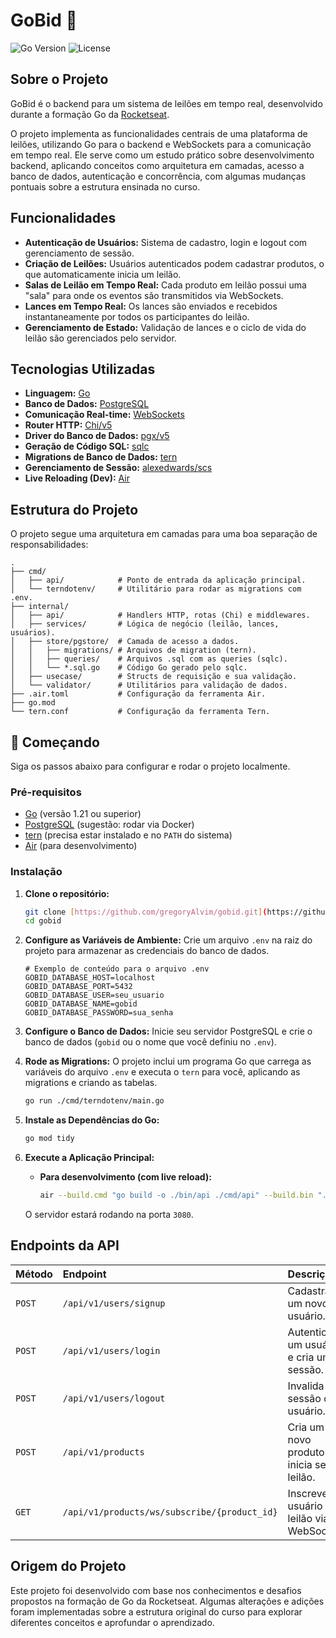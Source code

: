 # GoBid 🚀

![Go Version](https://img.shields.io/badge/go-1.21+-blue.svg)
![License](https://img.shields.io/badge/license-MIT-green.svg)

## Sobre o Projeto

GoBid é o backend para um sistema de leilões em tempo real, desenvolvido durante a formação Go da [Rocketseat](https://www.rocketseat.com.br/).

O projeto implementa as funcionalidades centrais de uma plataforma de leilões, utilizando Go para o backend e WebSockets para a comunicação em tempo real. Ele serve como um estudo prático sobre desenvolvimento backend, aplicando conceitos como arquitetura em camadas, acesso a banco de dados, autenticação e concorrência, com algumas mudanças pontuais sobre a estrutura ensinada no curso.

## Funcionalidades

* **Autenticação de Usuários:** Sistema de cadastro, login e logout com gerenciamento de sessão.
* **Criação de Leilões:** Usuários autenticados podem cadastrar produtos, o que automaticamente inicia um leilão.
* **Salas de Leilão em Tempo Real:** Cada produto em leilão possui uma "sala" para onde os eventos são transmitidos via WebSockets.
* **Lances em Tempo Real:** Os lances são enviados e recebidos instantaneamente por todos os participantes do leilão.
* **Gerenciamento de Estado:** Validação de lances e o ciclo de vida do leilão são gerenciados pelo servidor.

## Tecnologias Utilizadas

* **Linguagem:** [Go](https://golang.org/)
* **Banco de Dados:** [PostgreSQL](https://www.postgresql.org/)
* **Comunicação Real-time:** [WebSockets](https://github.com/gorilla/websocket)
* **Router HTTP:** [Chi/v5](https://github.com/go-chi/chi)
* **Driver do Banco de Dados:** [pgx/v5](https://github.com/jackc/pgx)
* **Geração de Código SQL:** [sqlc](https://github.com/sqlc-dev/sqlc)
* **Migrations de Banco de Dados:** [tern](https://github.com/jackc/tern)
* **Gerenciamento de Sessão:** [alexedwards/scs](https://github.com/alexedwards/scs)
* **Live Reloading (Dev):** [Air](https://github.com/cosmtrek/air)

## Estrutura do Projeto

O projeto segue uma arquitetura em camadas para uma boa separação de responsabilidades:

```text
.
├── cmd/
│   ├── api/            # Ponto de entrada da aplicação principal.
│   └── terndotenv/     # Utilitário para rodar as migrations com .env.
├── internal/
│   ├── api/            # Handlers HTTP, rotas (Chi) e middlewares.
│   ├── services/       # Lógica de negócio (leilão, lances, usuários).
│   ├── store/pgstore/  # Camada de acesso a dados.
│   │   ├── migrations/ # Arquivos de migration (tern).
│   │   ├── queries/    # Arquivos .sql com as queries (sqlc).
│   │   └── *.sql.go    # Código Go gerado pelo sqlc.
│   ├── usecase/        # Structs de requisição e sua validação.
│   └── validator/      # Utilitários para validação de dados.
├── .air.toml           # Configuração da ferramenta Air.
├── go.mod
└── tern.conf           # Configuração da ferramenta Tern.
```

## 🚀 Começando

Siga os passos abaixo para configurar e rodar o projeto localmente.

### Pré-requisitos

* [Go](https://go.dev/doc/install) (versão 1.21 ou superior)
* [PostgreSQL](https://www.postgresql.org/download/) (sugestão: rodar via Docker)
* [tern](https://github.com/jackc/tern?tab=readme-ov-file#installation) (precisa estar instalado e no `PATH` do sistema)
* [Air](https://github.com/cosmtrek/air#installation) (para desenvolvimento)

### Instalação

1.  **Clone o repositório:**
    ```bash
    git clone [https://github.com/gregoryAlvim/gobid.git](https://github.com/gregoryAlvim/gobid.git)
    cd gobid
    ```

2.  **Configure as Variáveis de Ambiente:**
    Crie um arquivo `.env` na raiz do projeto para armazenar as credenciais do banco de dados.
    ```env
    # Exemplo de conteúdo para o arquivo .env
    GOBID_DATABASE_HOST=localhost
    GOBID_DATABASE_PORT=5432
    GOBID_DATABASE_USER=seu_usuario
    GOBID_DATABASE_NAME=gobid
    GOBID_DATABASE_PASSWORD=sua_senha
    ```

3.  **Configure o Banco de Dados:**
    Inicie seu servidor PostgreSQL e crie o banco de dados (`gobid` ou o nome que você definiu no `.env`).

4.  **Rode as Migrations:**
    O projeto inclui um programa Go que carrega as variáveis do arquivo `.env` e executa o `tern` para você, aplicando as migrations e criando as tabelas.
    ```bash
    go run ./cmd/terndotenv/main.go
    ```

5.  **Instale as Dependências do Go:**
    ```bash
    go mod tidy
    ```

6.  **Execute a Aplicação Principal:**
    * **Para desenvolvimento (com live reload):**
        ```bash
        air --build.cmd "go build -o ./bin/api ./cmd/api" --build.bin "./bin/api"
        ```
    O servidor estará rodando na porta `3080`.

## Endpoints da API

| Método | Endpoint                                         | Descrição                                      | Autenticação |
| :----- | :----------------------------------------------- | :--------------------------------------------- | :----------- |
| `POST` | `/api/v1/users/signup`                           | Cadastra um novo usuário.                      | Nenhuma      |
| `POST` | `/api/v1/users/login`                            | Autentica um usuário e cria uma sessão.        | Nenhuma      |
| `POST` | `/api/v1/users/logout`                           | Invalida a sessão do usuário.                  | Requerida    |
| `POST` | `/api/v1/products`                               | Cria um novo produto e inicia seu leilão.      | Requerida    |
| `GET`  | `/api/v1/products/ws/subscribe/{product_id}`     | Inscreve o usuário no leilão via WebSocket.    | Requerida    |

## Origem do Projeto

Este projeto foi desenvolvido com base nos conhecimentos e desafios propostos na formação de Go da Rocketseat. Algumas alterações e adições foram implementadas sobre a estrutura original do curso para explorar diferentes conceitos e aprofundar o aprendizado.
